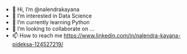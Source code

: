 - 👋 Hi, I’m @nalendrakayana
- 👀 I’m interested in Data Science
- 🌱 I’m currently learning Python
- 💞️ I’m looking to collaborate on ...
- 📫 How to reach me https://www.linkedin.com/in/nalendra-kayana-pideksa-124527219/

<!---
nalendrakayana/nalendrakayana is a ✨ special ✨ repository because its `README.md` (this file) appears on your GitHub profile.
You can click the Preview link to take a look at your changes.
--->
